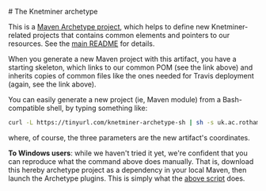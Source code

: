 # The Knetminer archetype

This is a [Maven Archetype project][10], which helps to define new Knetminer-related projects that
contains common elements and pointers to our resources. See the [main README](../README.md) for details.  

When you generate a new Maven project with this artifact, you have a starting skeleton, which links to our
common POM (see the link above) and inherits copies of common files like the ones needed for Travis deployment
(again, see the link above).

[10]: https://maven.apache.org/archetype/maven-archetype-plugin/index.html
 
You can easily generate a new project (ie, Maven module) from a Bash-compatible shell,
by typing something like:


```bash  	
curl -L https://tinyurl.com/knetminer-archetype-sh | sh -s uk.ac.rothamsted.knetminer sample-jar 1.0-SNAPSHOT
```

where, of course, the three parameters are the new artifact's coordinates.  

**To Windows users**: while we haven't tried it yet, we're confident that you can reproduce what the command above does
manually. That is, download this hereby archetype project as a dependency in your local Maven, 
then launch the Archetype plugins. This is simply what the [above script](create-project.sh) does.
